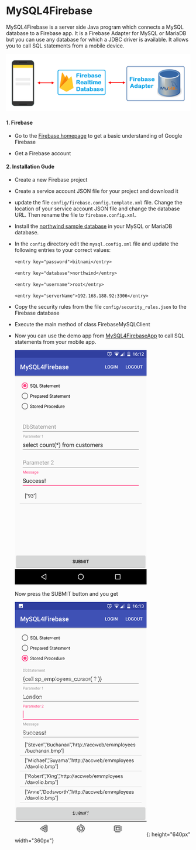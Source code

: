# MySQL4Firebase
MySQL4Firebase is a server side Java program which connects a MySQL database to a Firebase app. It is a Firebase Adapter for MySQL or
MariaDB but you can use any database for which a JDBC driver is available. It allows you to call SQL statements from a mobile device. 


![image]( ./docs/abb_2.png) 

#### 1. Firebase

  * Go to the [Firebase homepage](https://firebase.google.com) to get a basic understanding of Google Firebase
  
  * Get a Firebase account   

#### 2. Installation Gude

 * Create a new Firebase project 
 
 * Create a service account JSON file for your project and download it
 
 * update the file `config/firebase.config.template.xml` file. Change the location of your service account
   JSON file and change the database URL. Then rename the file to `firebase.config.xml`.
   
 * Install the [northwind sample database](https://github.com/dalers/mywind) in your MySQL or 
   MariaDB database. 
  
 * In the `config` directory edit the `mysql.config.xml` file and update the following entries to your correct values:
      
     `<entry key="password">bitnami</entry>`
     
     `<entry key="database">northwind</entry>`
     
     `<entry key="username">root</entry>`
     
     `<entry key="serverName">192.168.188.92:3306</entry> `
   
 * Copy the security rules from the file `config/security_rules.json` to the Firebase database
 
 * Execute the main method of class FirebaseMySQLClient
 
 * Now you can use the demo app from  [MySQL4FirebaseApp](https://github.com/cordjastram/MySQL4FirebaseApp) to call 
   SQL statements from your mobile app.
   
   ![image]( ./docs/abb_4_a.png )  
   
   Now press the SUBMIT button and you get
      
   ![image]( ./docs/abb_4_b.png ){: height="640px" width="360px"} 
